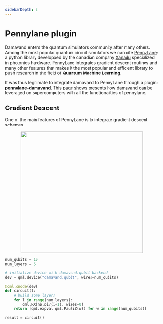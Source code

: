 ```yaml
---
sidebarDepth: 3
---
```


# Pennylane plugin

Damavand enters the quantum simulators community after many others. Among the most popular quantum circuit simulators
we can cite [PennyLane](https://pennylane.ai/): a python library developped by the canadian company [Xanadu](https://xanadu.ai)
specialized in photonics hardware. PennyLane integrates gradient descent routines and many other features that makes it
the most popular and efficient library to push research in the field of **Quantum Machine Learning**.

It was thus legitimate to integrate damavand to PennyLane through a plugin: **pennylane-damavand**.
This page shows presents how damavand can be leveraged on supercomputers with all the functionalities of pennylane.

## Gradient Descent
One of the main features of PennyLane is to integrate gradient descent schemes. 

<p align="center">
  <img src="/damavand/damavand_gradient_descent.png" width="400em" />
</p>


```python
num_qubits = 10
num_layers = 5

# initialize device with damavand.qubit backend
dev = qml.device("damavand.qubit", wires=num_qubits)

@qml.qnode(dev)
def circuit():
    # build some layers
    for l in range(num_layers): 
        qml.RX(np.pi/(i+1), wires=0)
    return [qml.expval(qml.PauliZ(w)) for w in range(num_qubits)]

result = circuit()
```
